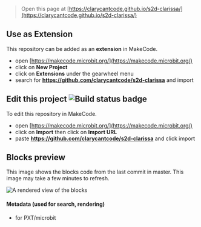 
> Open this page at [https://clarycantcode.github.io/s2d-clarissa/](https://clarycantcode.github.io/s2d-clarissa/)

## Use as Extension

This repository can be added as an **extension** in MakeCode.

* open [https://makecode.microbit.org/](https://makecode.microbit.org/)
* click on **New Project**
* click on **Extensions** under the gearwheel menu
* search for **https://github.com/clarycantcode/s2d-clarissa** and import

## Edit this project ![Build status badge](https://github.com/clarycantcode/s2d-clarissa/workflows/MakeCode/badge.svg)

To edit this repository in MakeCode.

* open [https://makecode.microbit.org/](https://makecode.microbit.org/)
* click on **Import** then click on **Import URL**
* paste **https://github.com/clarycantcode/s2d-clarissa** and click import

## Blocks preview

This image shows the blocks code from the last commit in master.
This image may take a few minutes to refresh.

![A rendered view of the blocks](https://github.com/clarycantcode/s2d-clarissa/raw/master/.github/makecode/blocks.png)

#### Metadata (used for search, rendering)

* for PXT/microbit
<script src="https://makecode.com/gh-pages-embed.js"></script><script>makeCodeRender("{{ site.makecode.home_url }}", "{{ site.github.owner_name }}/{{ site.github.repository_name }}");</script>
